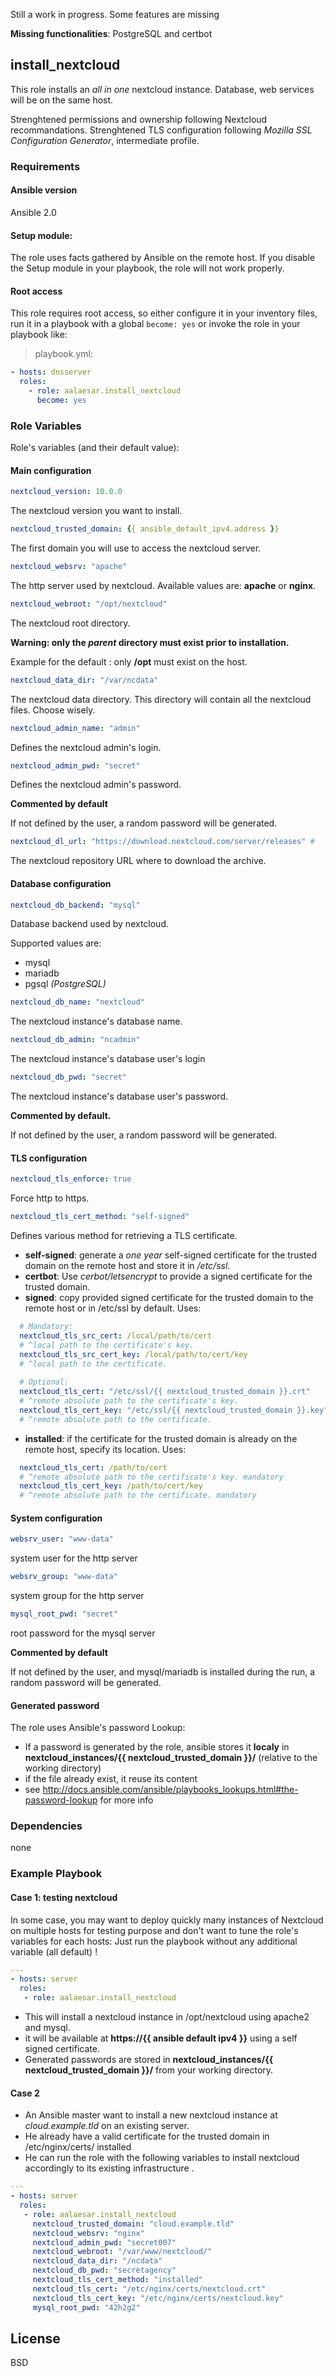 Still a work in progress.
Some features are missing

**Missing functionalities**: PostgreSQL and certbot

## install_nextcloud

This role installs an _all in one_ nextcloud instance. Database, web services will be on the same host.

Strenghtened permissions and ownership following Nextcloud recommandations.
Strenghtened TLS configuration following _Mozilla SSL Configuration Generator_, intermediate profile.

### Requirements
#### Ansible version
Ansible 2.0
#### Setup module:
The role uses facts gathered by Ansible on the remote host. If you disable the Setup module in your playbook, the role will not work properly.
#### Root access
This role requires root access, so either configure it in your inventory files, run it in a playbook with a global `become: yes` or invoke the role in your playbook like:
> playbook.yml:
```YAML
- hosts: dnsserver
  roles:
    - role: aalaesar.install_nextcloud
      become: yes
```

### Role Variables

Role's variables (and their default value):
#### Main configuration

```YAML
nextcloud_version: 10.0.0
```
The nextcloud version you want to install.
```YAML
nextcloud_trusted_domain: {{ ansible_default_ipv4.address }} 
```
The first domain you will use to access the nextcloud server.
```YAML
nextcloud_websrv: "apache"
```
The http server used by nextcloud. Available values are: **apache** or **nginx**.
```YAML
nextcloud_webroot: "/opt/nextcloud"
```
The nextcloud root directory.

**Warning: only the _parent_ directory must exist prior to installation.**

Example for the default : only **/opt** must exist on the host.
```YAML
nextcloud_data_dir: "/var/ncdata"
```
The nextcloud data directory. This directory will contain all the nextcloud files. Choose wisely.
```YAML
nextcloud_admin_name: "admin"
```
Defines the nextcloud admin's login.
```YAML
nextcloud_admin_pwd: "secret"
```
Defines the nextcloud admin's password.

**Commented by default**

If not defined by the user, a random password will be generated.
```YAML
nextcloud_dl_url: "https://download.nextcloud.com/server/releases" # 
```
The nextcloud repository URL where to download the archive.
#### Database configuration
```YAML
nextcloud_db_backend: "mysql"
```
Database backend used by nextcloud.

Supported values are: 
- mysql
- mariadb
- pgsql _(PostgreSQL)_

```YAML
nextcloud_db_name: "nextcloud"
```
The nextcloud instance's database name.
```YAML
nextcloud_db_admin: "ncadmin"
```
The nextcloud instance's database user's login
```YAML
nextcloud_db_pwd: "secret"
```
The nextcloud instance's database user's password.

**Commented by default.**

If not defined by the user, a random password will be generated.

#### TLS configuration
```YAML
nextcloud_tls_enforce: true
```
Force http to https.
```YAML
nextcloud_tls_cert_method: "self-signed"
```
Defines various method for retrieving a TLS certificate.
- **self-signed**: generate a _one year_ self-signed certificate for the trusted domain on the remote host and store it in _/etc/ssl_.
- **certbot**: Use _cerbot/letsencrypt_ to provide a signed certificate for the trusted domain.
- **signed**: copy provided signed certificate for the trusted domain to the remote host or in /etc/ssl by default.
  Uses:
```YAML
  # Mandatory:
  nextcloud_tls_src_cert: /local/path/to/cert
  # ^local path to the certificate's key.
  nextcloud_tls_src_cert_key: /local/path/to/cert/key
  # ^local path to the certificate.
  
  # Optional:
  nextcloud_tls_cert: "/etc/ssl/{{ nextcloud_trusted_domain }}.crt"
  # ^remote absolute path to the certificate's key.
  nextcloud_tls_cert_key: "/etc/ssl/{{ nextcloud_trusted_domain }}.key"
  # ^remote absolute path to the certificate.
```
- **installed**: if the certificate for the trusted domain is already on the remote host, specify its location.
  Uses:
```YAML
  nextcloud_tls_cert: /path/to/cert
  # ^remote absolute path to the certificate's key. mandatory
  nextcloud_tls_cert_key: /path/to/cert/key
  # ^remote absolute path to the certificate. mandatory
```

#### System configuration
```YAML
websrv_user: "www-data"
```
system user for the http server
```YAML
websrv_group: "www-data"
```
system group for the http server
```YAML
mysql_root_pwd: "secret"
```
root password for the mysql server

**Commented by default**

If not defined by the user, and mysql/mariadb is installed during the run, a random password will be generated.

#### Generated password
The role uses Ansible's password Lookup:
- If a password is generated by the role, ansible stores it **localy** in **nextcloud_instances/{{ nextcloud_trusted_domain }}/** (relative to the working directory)
- if the file already exist, it reuse its content
- see http://docs.ansible.com/ansible/playbooks_lookups.html#the-password-lookup for more info

### Dependencies

none

### Example Playbook
#### Case 1: testing nextcloud
In some case, you may want to deploy quickly many instances of Nextcloud on multiple hosts for testing purpose and don't want to tune the role's variables for each hosts: Just run the playbook without any additional variable (all default) !

```YAML
---
- hosts: server
  roles:
   - role: aalaesar.install_nextcloud
```

- This will install a nextcloud instance in /opt/nextcloud using apache2 and mysql.
- it will be available at **https://{{ ansible default ipv4 }}**  using a self signed certificate.
- Generated passwords are stored in **nextcloud_instances/{{ nextcloud_trusted_domain }}/** from your working directory.


#### Case 2
- An Ansible master want to install a new nextcloud instance at _cloud.example.tld_ on an existing server.
- He already have a valid certificate for the trusted domain in /etc/nginx/certs/ installed
- He can run the role with the following variables to install nextcloud accordingly to its existing infrastructure .

```YAML
---
- hosts: server
  roles:
   - role: aalaesar.install_nextcloud
     nextcloud_trusted_domain: "cloud.example.tld"
     nextcloud_websrv: "nginx"
     nextcloud_admin_pwd: "secret007"
     nextcloud_webroot: "/var/www/nextcloud/"
     nextcloud_data_dir: "/ncdata"
     nextcloud_db_pwd: "secretagency"
     nextcloud_tls_cert_method: "installed"
     nextcloud_tls_cert: "/etc/nginx/certs/nextcloud.crt"
     nextcloud_tls_cert_key: "/etc/nginx/certs/nextcloud.key"
     mysql_root_pwd: "42h2g2"
```

License
-------

BSD
